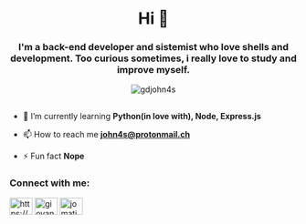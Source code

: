 <h1 align="center">Hi 👋</h1>
<h3 align="center">I'm a back-end developer and sistemist who love shells and development.
Too curious sometimes, i really love to study and improve myself.</h3>

<p align="center"> <img src="https://komarev.com/ghpvc/?username=gdjohn4s&label=Profile%20views&color=0e75b6&style=flat" alt="gdjohn4s" /> </p>

##

- 🌱 I’m currently learning **Python(in love with), Node, Express.js**

- 📫 How to reach me **john4s@protonmail.ch**

- ⚡ Fun fact **Nope**

<p align="left">
<h3 align="left">Connect with me:</h3>
<a href="https://dev.to/https://dev.to/gdjohn4s" target="blank"><img align="center" src="https://cdn.jsdelivr.net/npm/simple-icons@3.0.1/icons/dev-dot-to.svg" alt="https://dev.to/gdjohn4s" height="30" width="40" /></a>
<a href="https://linkedin.com/in/giovanni-d-andrea-b3b456111" target="blank"><img align="center" src="https://cdn.jsdelivr.net/npm/simple-icons@3.0.1/icons/linkedin.svg" alt="giovanni-d-andrea-b3b456111" height="30" width="40" /></a>
<a href="https://instagram.com/jomationdigital" target="blank"><img align="center" src="https://cdn.jsdelivr.net/npm/simple-icons@3.0.1/icons/instagram.svg" alt="jomationdigital" height="30" width="40" /></a>
</p>

